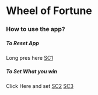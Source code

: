 # Wheel of Fortune

### How to use the app?
##### To Reset App
Long pres here
[SC1](https://github.com/eco4ndly/ForthCircle-WheelOfFortune/blob/movie_version/userman/user_man1.png)



##### To Set What you win
Click Here and set
[SC2](https://github.com/eco4ndly/ForthCircle-WheelOfFortune/blob/movie_version/userman/user_man2.png)
[SC3](https://github.com/eco4ndly/ForthCircle-WheelOfFortune/blob/movie_version/userman/user_man3.png)